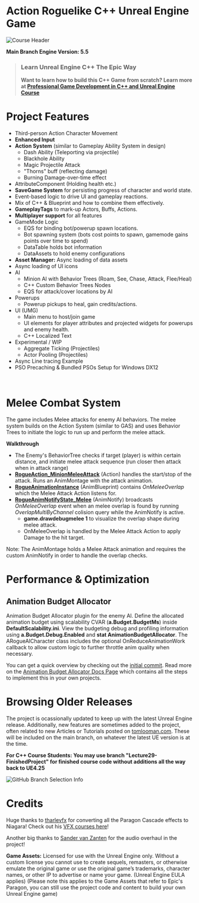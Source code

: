 # Action Roguelike C++ Unreal Engine Game

![Course Header](https://i0.wp.com/www.tomlooman.com/wp-content/uploads/2023/05/coursecpp_banner_widenarrow-3.png)

**Main Branch Engine Version: 5.5** <br>

> ### Learn Unreal Engine C++ The Epic Way
> **Want to learn how to build this C++ Game from scratch? Learn more at [Professional Game Development in C++ and Unreal Engine Course](https://courses.tomlooman.com/p/unrealengine-cpp?coupon_code=COMMUNITY15&src=github)**

# Project Features

- Third-person Action Character Movement
- **Enhanced Input**
- **Action System** (similar to Gameplay Ability System in design)
  - Dash Ability (Teleporting via projectile)
  - Blackhole Ability
  - Magic Projectile Attack
  - "Thorns" buff (reflecting damage)
  - Burning Damage-over-time effect
- AttributeComponent (Holding health etc.)
- **SaveGame System** for persisting progress of character and world state.
- Event-based logic to drive UI and gameplay reactions.
- Mix of C++ & Blueprint and how to combine them effectively.
- **GameplayTags** to mark-up Actors, Buffs, Actions.
- **Multiplayer support** for all features
- GameMode Logic
  - EQS for binding bot/powerup spawn locations.
  - Bot spawning system (bots cost points to spawn, gamemode gains points over time to spend)
  - DataTable holds bot information
  - DataAssets to hold enemy configurations
- **Asset Manager:** Async loading of data assets
- Async loading of UI icons
- AI
  - Minion AI with Behavior Trees (Roam, See, Chase, Attack, Flee/Heal)
  - C++ Custom Behavior Trees Nodes
  - EQS for attack/cover locations by AI
- Powerups
  - Powerup pickups to heal, gain credits/actions.
- UI (UMG)
  - Main menu to host/join game
  - UI elements for player attributes and projected widgets for powerups and enemy health.
  - C++ Localized Text
- Experimental / WIP
  - Aggregate Ticking (Projectiles)
  - Actor Pooling (Projectiles)
- Async Line tracing Example
- PSO Precaching & Bundled PSOs Setup for Windows DX12

<br>

# Melee Combat System

The game includes Melee attacks for enemy AI behaviors. The melee system builds on the Action System (similar to GAS) and uses Behavior Trees to initiate the logic to run up and perform the melee attack.

**Walkthrough**
- The Enemy's BehaviorTree checks if target (player) is within certain distance, and initiate melee attack sequence (run closer then attack when in attack range)
- **[RogueAction_MinionMeleeAttack](https://github.com/tomlooman/ActionRoguelike/blob/master/Source/ActionRoguelike/AI/RogueAction_MinionMeleeAttack.cpp)** (Action) handles the start/stop of the attack. Runs an AnimMontage with the attack animation. 
- **[RogueAnimationInstance](https://github.com/tomlooman/ActionRoguelike/blob/master/Source/ActionRoguelike/Animation/RogueAnimInstance.cpp)** (AnimBlueprint) contains *OnMeleeOverlap* which the Melee Attack Action listens for.
- **[RogueAnimNotifyState_Melee](https://github.com/tomlooman/ActionRoguelike/blob/master/Source/ActionRoguelike/Animation/RogueAnimNotifyState_Melee.cpp)** (AnimNotify) broadcasts *OnMeleeOverlap* event when an melee overlap is found by running *OverlapMultiByChannel* colision query while the AnimNotify is active.
  - **game.drawdebugmelee 1** to visualize the overlap shape during melee attack.
  - OnMeleeOverlap is handled by the Melee Attack Action to apply Damage to the hit target.

Note: The AnimMontage holds a Melee Attack animation and requires the custom AnimNotify in order to handle the overlap checks.

# Performance & Optimization

## Animation Budget Allocator
 
Animation Budget Allocator plugin for the enemy AI. Define the allocated animation budget using scalability CVAR (**a.Budget.BudgetMs**) inside **DefaultScalability.ini**. View the budgeting debug and profiling information using **a.Budget.Debug.Enabled** and **stat AnimationBudgetAllocator**. The ARogueAICharacter class includes the optional OnReduceAnimationWork callback to allow custom logic to further throttle anim quality when necessary.

You can get a quick overview by checking out the [initial commit](https://github.com/tomlooman/ActionRoguelike/commit/bbf4ea3f1af05d2b3acdbcc3d2312137015d5789). Read more on the [Animation Budget Allocator Docs Page](https://dev.epicgames.com/documentation/en-us/unreal-engine/animation-budget-allocator-in-unreal-engine) which contains all the steps to implement this in your own projects.

# Browsing Older Releases

The project is ocassionally updated to keep up with the latest Unreal Engine release. Additionally, new features are sometimes added to the project, often related to new Articles or Tutorials posted on [tomlooman.com](https://tomlooman.com). These will be included on the main branch, on whatever the latest UE version is at the time.

**For C++ Course Students: You may use branch "Lecture29-FinishedProject" for finished course code without additions all the way back to UE4.25**

![GitHub Branch Selection Info](https://www.tomlooman.com/wp-content/uploads/2021/01/github_branchesinfo.jpg)

# Credits

Huge thanks to [tharlevfx](https://www.tharlevfx.com/) for converting all the Paragon Cascade effects to Niagara! Check out his [VFX courses here](https://tharlevfx.gumroad.com/)!

Another big thanks to [Sander van Zanten](https://www.sandervanzanten.nl/) for the audio overhaul in the project!


**Game Assets:** Licensed for use with the Unreal Engine only. Without a custom license you cannot use to create sequels, remasters, or otherwise emulate the original game or use the original game’s trademarks, character names, or other IP to advertise or name your game. (Unreal Engine EULA applies) (Please note this applies to the Game Assets that refer to Epic's Paragon, you can still use the project code and content to build your own Unreal Engine game)
